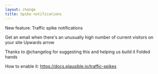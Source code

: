 ```yaml
---
layout: change
title: Spike notifications
---
```


New feature: Traffic spike notifications

Get an email when there's an unusually high number of current visitors on your site
Upwards arrow


Thanks to @changelog
 for suggesting this and helping us build it
Folded hands


How to enable it: https://docs.plausible.io/traffic-spikes

